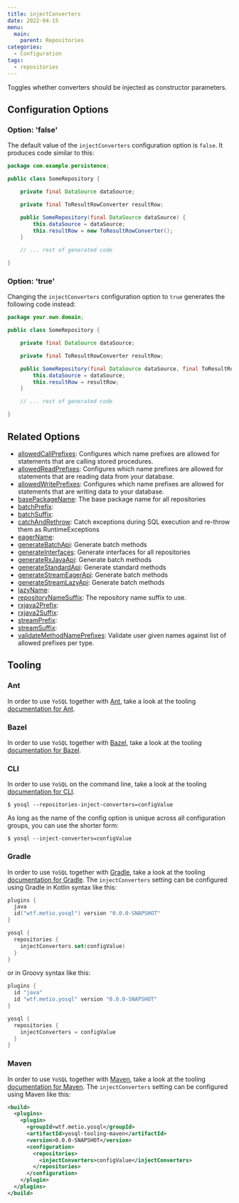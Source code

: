 ```yaml
---
title: injectConverters
date: 2022-04-15
menu:
  main:
    parent: Repositories
categories:
  - Configuration
tags:
  - repositories
---
```


Toggles whether converters should be injected as constructor parameters.

## Configuration Options

### Option: 'false'

The default value of the `injectConverters` configuration option is `false`. It produces code similar to this:

```java
package com.example.persistence;

public class SomeRepository {

    private final DataSource dataSource;

    private final ToResultRowConverter resultRow;

    public SomeRepository(final DataSource dataSource) {
        this.dataSource = dataSource;
        this.resultRow = new ToResultRowConverter();
    }

    // ... rest of generated code

}
```

### Option: 'true'

Changing the `injectConverters` configuration option to `true` generates the following code instead:

```java
package your.own.domain;

public class SomeRepository {

    private final DataSource dataSource;

    private final ToResultRowConverter resultRow;

    public SomeRepository(final DataSource dataSource, final ToResultRowConverter resultRow) {
        this.dataSource = dataSource;
        this.resultRow = resultRow;
    }

    // ... rest of generated code

}

```

## Related Options

- [allowedCallPrefixes](../allowedcallprefixes/): Configures which name prefixes are allowed for statements that are calling stored procedures.
- [allowedReadPrefixes](../allowedreadprefixes/): Configures which name prefixes are allowed for statements that are reading data from your database.
- [allowedWritePrefixes](../allowedwriteprefixes/): Configures which name prefixes are allowed for statements that are writing data to your database.
- [basePackageName](../basepackagename/): The base package name for all repositories
- [batchPrefix](../batchprefix/): 
- [batchSuffix](../batchsuffix/): 
- [catchAndRethrow](../catchandrethrow/): Catch exceptions during SQL execution and re-throw them as RuntimeExceptions
- [eagerName](../eagername/): 
- [generateBatchApi](../generatebatchapi/): Generate batch methods
- [generateInterfaces](../generateinterfaces/): Generate interfaces for all repositories
- [generateRxJavaApi](../generaterxjavaapi/): Generate batch methods
- [generateStandardApi](../generatestandardapi/): Generate standard methods
- [generateStreamEagerApi](../generatestreameagerapi/): Generate batch methods
- [generateStreamLazyApi](../generatestreamlazyapi/): Generate batch methods
- [lazyName](../lazyname/): 
- [repositoryNameSuffix](../repositorynamesuffix/): The repository name suffix to use.
- [rxjava2Prefix](../rxjava2prefix/): 
- [rxjava2Suffix](../rxjava2suffix/): 
- [streamPrefix](../streamprefix/): 
- [streamSuffix](../streamsuffix/): 
- [validateMethodNamePrefixes](../validatemethodnameprefixes/): Validate user given names against list of allowed prefixes per type.

## Tooling

### Ant

In order to use `YoSQL` together with [Ant](https://ant.apache.org/), take a look at the tooling [documentation for Ant](/tooling/ant/).

### Bazel

In order to use `YoSQL` together with [Bazel](https://bazel.build/), take a look at the tooling [documentation for Bazel](/tooling/bazel/).

### CLI

In order to use `YoSQL` on the command line, take a look at the tooling [documentation for CLI](/tooling/cli/).

```console
$ yosql --repositories-inject-converters=configValue
```

As long as the name of the config option is unique across all configuration groups, you can use the shorter form:

```console
$ yosql --inject-converters=configValue
```

### Gradle

In order to use `YoSQL` together with [Gradle](https://gradle.org/), take a look at the tooling [documentation for Gradle](/tooling/gradle/). The `injectConverters` setting can be configured using Gradle in Kotlin syntax like this:

```kotlin
plugins {
  java
  id("wtf.metio.yosql") version "0.0.0-SNAPSHOT"
}

yosql {
  repositories {
    injectConverters.set(configValue)
  }
}
```

or in Groovy syntax like this:

```groovy
plugins {
  id "java"
  id "wtf.metio.yosql" version "0.0.0-SNAPSHOT"
}

yosql {
  repositories {
    injectConverters = configValue
  }
}
```

### Maven

In order to use `YoSQL` together with [Maven](https://maven.apache.org/), take a look at the tooling [documentation for Maven](/tooling/maven/). The `injectConverters` setting can be configured using Maven like this:

```xml
<build>
  <plugins>
    <plugin>
      <groupId>wtf.metio.yosql</groupId>
      <artifactId>yosql-tooling-maven</artifactId>
      <version>0.0.0-SNAPSHOT</version>
      <configuration>
        <repositories>
          <injectConverters>configValue</injectConverters>
        </repositories>
      </configuration>
    </plugin>
  </plugins>
</build>
```
